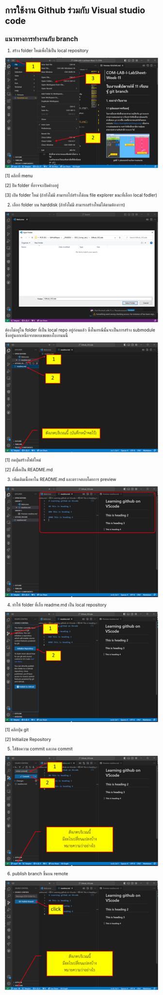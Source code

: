 # การใช้งาน Github ร่วมกับ Visual studio code
## แนวทางการทำงานกับ branch

1. สร้าง folder ใหม่เพื่อใช้เป็น local repository


![Alt text](./Pictures/Picture-11.png)

[1] คลิกที่ menu

[2] ปิด folder ที่อาจจะเปิดค้างอยู่

[3] เปิด folder ใหม่ (ถ้ายังไม่มี สามารถไปสร้างได้บน file explorer ขณะที่เลือก local fodler)

2. เลือก folder บน harddisk (ถ้ายังไม่มี สามารถสร้างใหม่ได้ตามต้องการ) 

![Alt text](./Pictures/Picture-12.png)

ต้องไม่อยู่ใน folder ที่เป็น local repo อยู่ก่อนแล้ว ซึ่งในกรณีนั้นจะเป็นการสร้าง submodule ซึ่งอยู่นอกเหนือจากขอบเขตของใบงานนนี้

![Alt text](./Pictures/Picture-13.png)

[1] กดปุ่มสร้างไฟล์ใหม่

[2] ตั้งชื่อเป็น README.md

3. เพิ่มเติมเนื้อหาใน README.md และตรวจสอบโดยการ preview

![Alt text](./Pictures/Picture-14.png)


4. ทำให้ folder ที่เก็บ readme.md เป็น local repository  

![Alt text](./Pictures/Picture-15.png)
 
[1] คลิกปุ่ม git

[2] Initialize Repository


5. ใส่ข้อความ commit และกด commit

![Alt text](./Pictures/Picture-16.png)

6. publish branch ขึ้นบน remote 

![Alt text](./Pictures/Picture-17.png)



